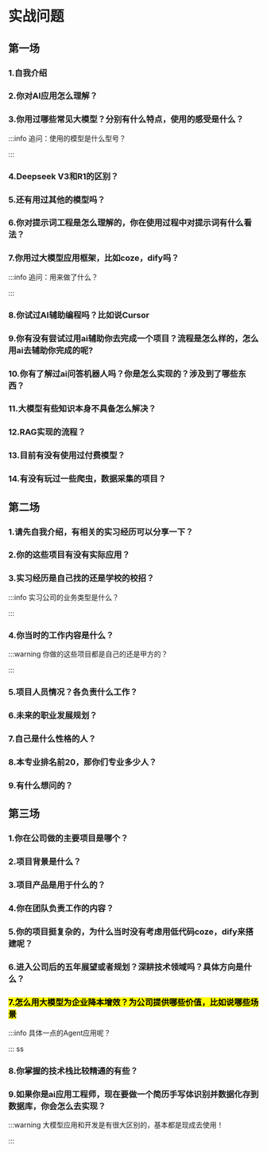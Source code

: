 # 实战问题

## 第一场

### 1.自我介绍

### 2.你对AI应用怎么理解？

### 3.你用过哪些常见大模型？分别有什么特点，使用的感受是什么？

:::info 追问：使用的模型是什么型号？

:::

### 4.Deepseek V3和R1的区别？

### 5.还有用过其他的模型吗？

### 6.你对提示词工程是怎么理解的，你在使用过程中对提示词有什么看法？

### 7.你用过大模型应用框架，比如coze，dify吗？

:::info 追问：用来做了什么？

:::

### 8.你试过AI辅助编程吗？比如说Cursor

### 9.你有没有尝试过用ai辅助你去完成一个项目？流程是怎么样的，怎么用ai去辅助你完成的呢?

### 10.你有了解过ai问答机器人吗？你是怎么实现的？涉及到了哪些东西？

### 11.大模型有些知识本身不具备怎么解决？

### 12.RAG实现的流程？

### 13.目前有没有使用过付费模型？

### 14.有没有玩过一些爬虫，数据采集的项目？

## 第二场

### 1.请先自我介绍，有相关的实习经历可以分享一下？

### 2.你的这些项目有没有实际应用？

### 3.实习经历是自己找的还是学校的校招？

:::info 实习公司的业务类型是什么？

:::

### 4.你当时的工作内容是什么？

:::warning 你做的这些项目都是自己的还是甲方的？

:::

### 5.项目人员情况？各负责什么工作？

### 6.未来的职业发展规划？

### 7.自己是什么性格的人？

### 8.本专业排名前20，那你们专业多少人？

### 9.有什么想问的？

## 第三场

### 1.你在公司做的主要项目是哪个？

### 2.项目背景是什么？

### 3.项目产品是用于什么的？

### 4.你在团队负责工作的内容？

### 5.你的项目挺复杂的，为什么当时没有考虑用低代码coze，dify来搭建呢？

### 6.进入公司后的五年展望或者规划？深耕技术领域吗？具体方向是什么？

### <mark>7.怎么用大模型为企业降本增效？为公司提供哪些价值，比如说哪些场景</mark>

:::info 具体一点的Agent应用呢？

:::
ss

### 8.你掌握的技术栈比较精通的有些？

### 9.如果你是ai应用工程师，现在要做一个简历手写体识别并数据化存到数据库，你会怎么去实现？

:::warning 大模型应用和开发是有很大区别的，基本都是现成去使用！

:::
